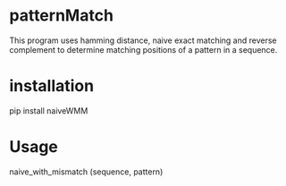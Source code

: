 # patternMatch
This program uses hamming distance, naive exact matching and reverse complement to determine matching positions of a pattern in a sequence.

# installation
pip install naiveWMM

# Usage
naive_with_mismatch (sequence, pattern)
